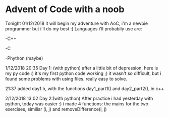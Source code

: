 # Advent of Code with a noob

Tonight 01/12/2018 it will begin my adventure with AoC, i'm a newbie programmer but i'll do my best :)
Languages i'll probabily use are:

-C++

-C

-Phython (maybe)

1/12/2018
20:35
Day 1: (with python)
after a little bit of depression, here is my py code :) it's my first python code working ;)
it wasn't so difficult, but i found some problems with using files. really easy to solve.

21:37
added day1.h, with the functions day1_part1() and day2_part2(), in c++

2/12/2018
13:02
Day 2:(with python)
After practice i had yesterday with python, today was easier :)
i made 4 functions: the mains for the two exercises, similiar (i, j) and removeDifference(i, j)

